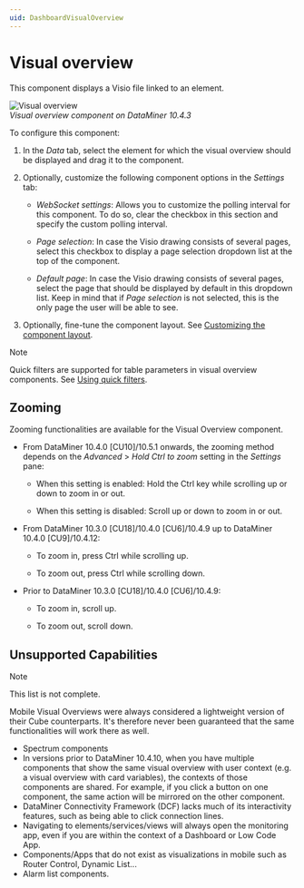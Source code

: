 ```yaml
---
uid: DashboardVisualOverview
---
```


# Visual overview

This component displays a Visio file linked to an element.

![Visual overview](~/user-guide/images/Visual_Overview.png)<br>*Visual overview component on DataMiner 10.4.3*

To configure this component:

1. In the *Data* tab, select the element for which the visual overview should be displayed and drag it to the component.

1. Optionally, customize the following component options in the *Settings* tab:

   - *WebSocket settings*: Allows you to customize the polling interval for this component. To do so, clear the checkbox in this section and specify the custom polling interval.

   - *Page selection*: In case the Visio drawing consists of several pages, select this checkbox to display a page selection dropdown list at the top of the component.

   - *Default page*: In case the Visio drawing consists of several pages, select the page that should be displayed by default in this dropdown list. Keep in mind that if *Page selection* is not selected, this is the only page the user will be able to see.

1. Optionally, fine-tune the component layout. See [Customizing the component layout](xref:Customize_Component_Layout).

> [!NOTE]
>
> Quick filters are supported for table parameters in visual overview components. See [Using quick filters](xref:Using_quick_filters).

## Zooming

Zooming functionalities are available for the Visual Overview component.

- From DataMiner 10.4.0 [CU10]/10.5.1 onwards<!--RN 41387-->, the zooming method depends on the *Advanced* > *Hold Ctrl to zoom* setting in the *Settings* pane:

  - When this setting is enabled: Hold the Ctrl key while scrolling up or down to zoom in or out.

  - When this setting is disabled: Scroll up or down to zoom in or out.

- From DataMiner 10.3.0 [CU18]/10.4.0 [CU6]/10.4.9<!--RN 40017--> up to DataMiner 10.4.0 [CU9]/10.4.12:

  - To zoom in, press Ctrl while scrolling up.

  - To zoom out, press Ctrl while scrolling down.

- Prior to DataMiner 10.3.0 [CU18]/10.4.0 [CU6]/10.4.9:

  - To zoom in, scroll up.

  - To zoom out, scroll down.

## Unsupported Capabilities

> [!NOTE]
>
> This list is not complete.

Mobile Visual Overviews were always considered a lightweight version of their Cube counterparts. It's therefore never been guaranteed that the same functionalities will work there as well.

- Spectrum components
- In versions prior to DataMiner 10.4.10<!--RN 40497-->, when you have multiple components that show the same visual overview with user context (e.g. a visual overview with card variables), the contexts of those components are shared. For example, if you click a button on one component, the same action will be mirrored on the other component.
- DataMiner Connectivity Framework (DCF) lacks much of its interactivity features, such as being able to click connection lines.
- Navigating to elements/services/views will always open the monitoring app, even if you are within the context of a Dashboard or Low Code App.
- Components/Apps that do not exist as visualizations in mobile such as Router Control, Dynamic List...
- Alarm list components.